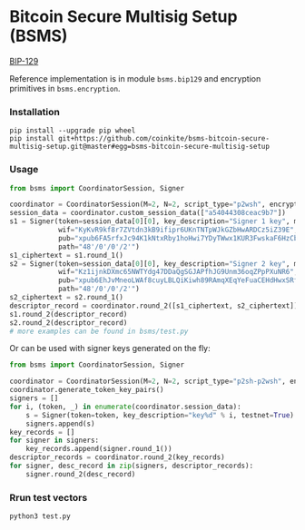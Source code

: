# Bitcoin Secure Multisig Setup (BSMS)

[BIP-129](https://github.com/bitcoin/bips/blob/15c8203eb36304efa1e4588b950f62a5bb32f965/bip-0129.mediawiki)

Reference implementation is in module `bsms.bip129` and encryption primitives in `bsms.encryption`.

### Installation
```shell
pip install --upgrade pip wheel
pip install git+https://github.com/coinkite/bsms-bitcoin-secure-multisig-setup.git@master#egg=bsms-bitcoin-secure-multisig-setup
```

### Usage
```python
from bsms import CoordinatorSession, Signer

coordinator = CoordinatorSession(M=2, N=2, script_type="p2wsh", encryption="STANDARD")
session_data = coordinator.custom_session_data(["a54044308ceac9b7"])
s1 = Signer(token=session_data[0][0], key_description="Signer 1 key", master_fp="b7868815",
            wif="KyKvR9kf8r7ZVtdn3kB9ifipr6UKnTNTpWJkGZbHwARDCz5iZ39E",
            pub="xpub6FA5rfxJc94K1kNtxRby1hoHwi7YDyTWwx1KUR3FwskaF6HzCbZMz3zQwGnCqdiFeMTPV3YneTGS2YQPiuNYsSvtggWWMQpEJD4jXU7ZzEh",
            path="48'/0'/0'/2'")
s1_ciphertext = s1.round_1()
s2 = Signer(token=session_data[0][0], key_description="Signer 2 key", master_fp="eedff89a",
            wif="Kz1ijnkDXmc65NWTYdg47DDaQgSGJAPfhJG9Unm36oqZPpPXuNR6",
            pub="xpub6EhJvMneoLWAf8cuyLBLQiKiwh89RAmqXEqYeFuaCEHdHwxSRfzLrUxKXEBap7nZSHAYP7Jfq6gZmucotNzpMQ9Sb1nTqerqW8hrtmx6Y6o",
            path="48'/0'/0'/2'")
s2_ciphertext = s2.round_1()
descriptor_record = coordinator.round_2([s1_ciphertext, s2_ciphertext])[0]
s1.round_2(descriptor_record)
s2.round_2(descriptor_record)
# more examples can be found in bsms/test.py
```
Or can be used with signer keys generated on the fly:
```python
from bsms import CoordinatorSession, Signer

coordinator = CoordinatorSession(M=2, N=2, script_type="p2sh-p2wsh", encryption="EXTENDED", testnet=True)
coordinator.generate_token_key_pairs()
signers = []
for i, (token, _) in enumerate(coordinator.session_data):
    s = Signer(token=token, key_description="key%d" % i, testnet=True)
    signers.append(s)
key_records = []
for signer in signers:
    key_records.append(signer.round_1())
descriptor_records = coordinator.round_2(key_records)
for signer, desc_record in zip(signers, descriptor_records):
    signer.round_2(desc_record)
```

### Rrun test vectors
```shell
python3 test.py
```